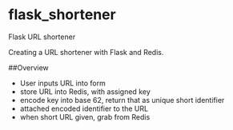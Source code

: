 # flask_shortener
Flask URL shortener

Creating a URL shortener with Flask and Redis. 

##Overview
- User inputs URL into form
- store URL into Redis, with assigned key
- encode key into base 62, return that as unique short identifier
- attached encoded identifier to the URL
- when short URL given, grab from Redis 
